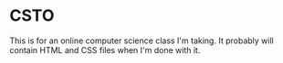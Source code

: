 # CSTO
This is for an online computer science class I'm taking. It probably will contain HTML and CSS files when I'm done with it.
